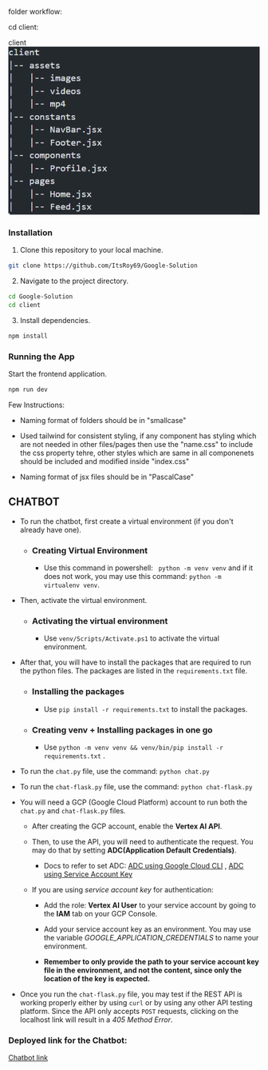 folder workflow:

cd client:

client
![Alt text](image.png)

### Installation

1. Clone this repository to your local machine.

```bash
git clone https://github.com/ItsRoy69/Google-Solution
```

2. Navigate to the project directory.

```bash
cd Google-Solution
cd client
```

3. Install dependencies.

```bash
npm install
```

### Running the App

Start the frontend application.

```bash
npm run dev
```

Few Instructions:

- Naming format of folders should be in "smallcase"

- Used tailwind for consistent styling, if any component has styling which are not needed in other files/pages then use the "name.css" to include the css property tehre, other styles which are same in all componenets should be included and modified inside "index.css"

- Naming format of jsx files should be in "PascalCase"

## CHATBOT
- To run the chatbot, first create a virtual environment (if you don't already have one).
  
  - ### Creating Virtual Environment
    
    - Use this command in powershell: ` python -m venv venv` and if it does not work, you may use this command: `python -m virtualenv venv`.
      
- Then, activate the virtual environment.
  
  - ### Activating the virtual environment
    
    - Use `venv/Scripts/Activate.ps1` to activate the virtual environment.
      
- After that, you will have to install the packages that are required to run the python files. The packages are listed in the `requirements.txt` file.
  
    - ### Installing the packages
      
      - Use `pip install -r requirements.txt` to install the packages.
     
    - ### Creating venv + Installing packages in one go

      - Use `python -m venv venv && venv/bin/pip install -r requirements.txt` . 
        
- To run the `chat.py` file, use the command: `python chat.py`
  
- To run the `chat-flask.py` file, use the command: `python chat-flask.py`
  
- You will need a GCP (Google Cloud Platform) account to run both the `chat.py` and `chat-flask.py` files.
  
  - After creating the GCP account, enable the **Vertex AI API**.
    
  - Then, to use the API, you will need to authenticate the request. You may do that by setting **ADC(Application Default Credentials)**.
    
    - Docs to refer to set ADC: [ADC using Google Cloud CLI](https://cloud.google.com/docs/authentication/gcloud#gcloud-credentials) , [ADC using Service Account Key](https://cloud.google.com/kubernetes-engine/docs/tutorials/authenticating-to-cloud-platform)
      
  - If you are using *service account key* for authentication:
    
    - Add the role: **Vertex AI User** to your service account by going to the **IAM** tab on your GCP Console.
      
    - Add your service account key as an environment. You may use the variable *GOOGLE_APPLICATION_CREDENTIALS* to name your environment.
      
    - **Remember to only provide the path to your service account key file in the environment, and not the content, since only the location of the key is expected.**
      
- Once you run the `chat-flask.py` file, you may test if the REST API is working properly either by using `curl` or by using any other API testing platform. Since the API only accepts `POST` requests, clicking on the localhost link will result in a *405 Method Error*.

### Deployed link for the Chatbot: 

[Chatbot link](https://googlesolchatbot.onrender.com/chat)

